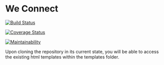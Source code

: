 # We Connect

[![Build Status](https://travis-ci.org/Bamiji/we-connect.svg?branch=develop)](https://travis-ci.org/Bamiji/we-connect)

[![Coverage Status](https://coveralls.io/repos/github/Bamiji/we-connect/badge.svg?branch=develop)](https://coveralls.io/github/Bamiji/we-connect?branch=develop)

[![Maintainability](https://api.codeclimate.com/v1/badges/d9d3c1a108ba4c7957de/maintainability)](https://codeclimate.com/github/Bamiji/we-connect/maintainability)

Upon cloning the repository in its current state, you will be able to access the existing html templates within the templates folder.
